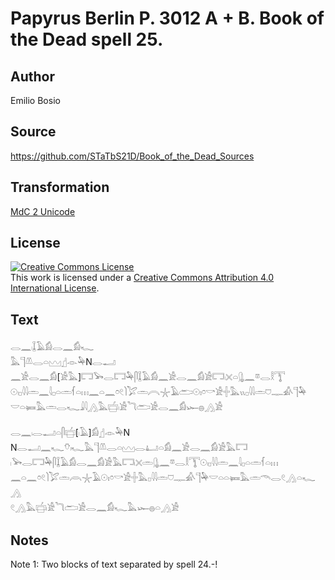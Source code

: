 # Papyrus Berlin P. 3012 A + B. Book of the Dead spell 25.

## Author 

Emilio Bosio

## Source 

https://github.com/STaTbS21D/Book_of_the_Dead_Sources

## Transformation 

[MdC 2 Unicode](https://statbs21d.github.io/mdc2unicode.html)

## License 

<a rel="license" href="http://creativecommons.org/licenses/by/4.0/"><img alt="Creative Commons License" style="border-width:0" src="https://i.creativecommons.org/l/by/4.0/88x31.png" /></a><br />This work is licensed under a <a rel="license" href="http://creativecommons.org/licenses/by/4.0/">Creative Commons Attribution 4.0 International License</a>.

## Text 

<hiero><rubrum>𓂋𓈖𓏺𓆼𓄿𓀁𓂋𓈖𓀁𓆑</rubrum><br>
<rubrum>𓅓𓊹𓌨𓂋𓏏𓈉</rubrum>𓊨𓁹𓅆N𓂋𓂝<br>
𓈖𓀀𓂋𓈖𓀁[𓀀𓅓]𓉐𓅨𓂋𓉐𓅆𓋴𓆼𓄿𓀁𓈖𓀀𓂋𓈖𓀁𓀀𓉐𓏺𓏴𓏏𓊮𓈖𓎼𓂋𓎛𓇰<br>
𓇳𓏺𓊪𓇋𓇋𓏛𓈖𓇋𓊪𓏏𓏛𓆳𓏏𓏥𓈖𓏏𓈖𓏌𓏲𓌙𓅯𓏛𓇹𓇼𓄿𓂧𓇳𓏤𓏌𓎡𓀀𓏶𓅓𓏭𓊪𓇋𓇋𓏛𓈞𓊃𓀉𓊹𓅆<br>
𓎟𓏏𓍃𓅓𓏛𓂋𓆑𓇍𓇋𓂻𓅓𓐠𓏺𓀀𓆓𓂧𓀀𓂋𓈖𓀁𓆱𓐍𓂻𓀀<br>
<br>
<rubrum>𓂋𓈖𓏺𓂋𓂝𓏏𓋴𓐠</rubrum>[<rubrum>𓏺𓄿</rubrum>]<rubrum>𓀁</rubrum>𓊨𓁹𓅆N<br>
N𓂋𓂝𓈖𓆑𓄣𓏺𓆑𓅓𓊹𓌨𓂋𓏏𓈉𓂋𓂞𓏏𓀁𓈖𓀀𓂋𓈖𓀁𓀀𓅓𓉐<br>
𓏺𓅨𓂋𓉐𓅆𓋴𓆼𓄿𓀁𓂋𓈖𓀁𓀀𓅓𓉐𓏺𓏴𓏛𓊮𓈖𓎼𓂋𓎛𓇰𓇳𓏺𓊪𓇋𓇋𓏛𓈖𓇋𓊪𓏏𓏛𓆳𓏏𓏥<br>
𓈖𓏏𓈖𓏌𓏲𓌙𓅯𓏛𓇺𓇼𓄿𓇳𓏤𓏌𓎡𓀀𓏶𓅓𓊪𓇋𓇋𓏛𓈞𓊃𓀉𓊹𓅆𓎟𓏏𓏏𓍃𓅓𓏛𓄭𓂋𓏲𓂻𓏏𓆑𓂻<br>
𓏲𓂻𓅓𓐠𓏺𓀀𓆓𓂧𓀀𓂋𓈖𓀁𓆑𓅓𓆱𓐍𓏏𓂻𓀀<br></hiero>

## Notes 

Note  1: Two blocks of text separated by spell 24.-!